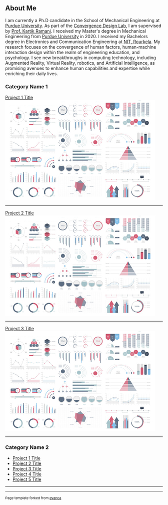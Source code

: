 ## About Me
I am currently a Ph.D candidate in the School of Mechanical Engineering at [Purdue University](https://purdue.edu/). As part of the [Convergence Design Lab](https://engineering.purdue.edu/cdesign/wp/), I am supervised by [Prof. Kartik Ramani](https://engineering.purdue.edu/~ramani/wordpress/featured-content/about/). I received my Master's degree in Mechanical Engineering from [Purdue University](https://purdue.edu/) in 2020. I received my Bachelors degree in Electronics and Communication Engineering at [NIT, Rourkela](https://www.nitrkl.ac.in/). My research focuses on the convergence of human factors, human-machine interaction design within the realm of engineering education, and psychology. I see new breakthroughs in computing technology, including Augmented Reality, Virtual Reality, robotics, and Artificial Intelligence, as promising avenues to enhance human capabilities and expertise while enriching their daily lives.

### Category Name 1 

[Project 1 Title](/sample_page)
<img src="images/dummy_thumbnail.jpg?raw=true"/>

---
[Project 2 Title](/pdf/sample_presentation.pdf)
<img src="images/dummy_thumbnail.jpg?raw=true"/>

---
[Project 3 Title](http://example.com/)
<img src="images/dummy_thumbnail.jpg?raw=true"/>

---

### Category Name 2

- [Project 1 Title](http://example.com/)
- [Project 2 Title](http://example.com/)
- [Project 3 Title](http://example.com/)
- [Project 4 Title](http://example.com/)
- [Project 5 Title](http://example.com/)

---




---
<p style="font-size:11px">Page template forked from <a href="https://github.com/evanca/quick-portfolio">evanca</a></p>
<!-- Remove above link if you don't want to attibute -->
